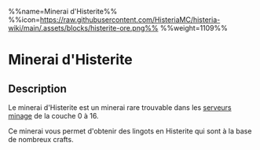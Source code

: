 %%name=Minerai d'Histerite%%
%%icon=https://raw.githubusercontent.com/HisteriaMC/histeria-wiki/main/.assets/blocks/histerite-ore.png%%
%%weight=1109%%

# Minerai d'Histerite 

## Description 
Le minerai d'Histerite est un minerai rare trouvable dans les [serveurs minage](https://histeria.fr/wiki/3-gameplay/minage-servers) de la couche 0 à 16.

Ce minerai vous permet d'obtenir des lingots en Histerite qui sont à la base de nombreux crafts.